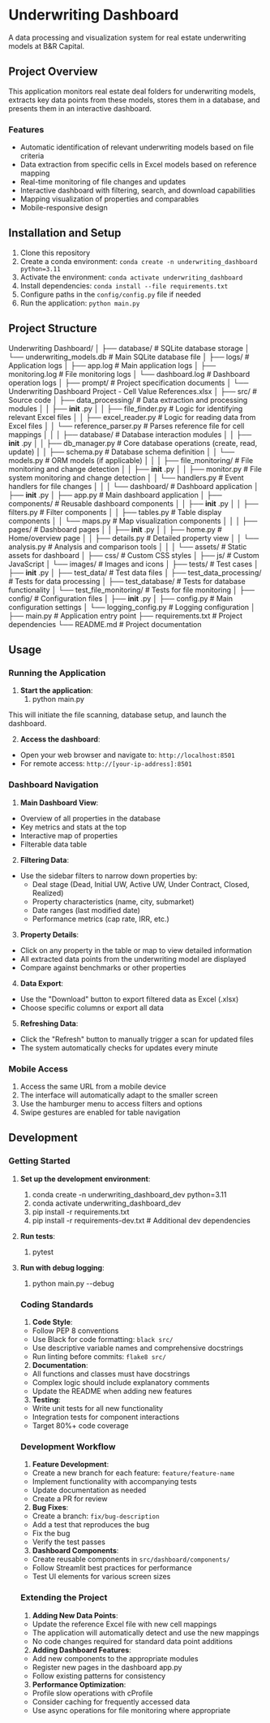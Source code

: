# Underwriting Dashboard

A data processing and visualization system for real estate underwriting models at B&R Capital.

## Project Overview

This application monitors real estate deal folders for underwriting models, extracts key data points from these models, stores them in a database, and presents them in an interactive dashboard.

### Features

- Automatic identification of relevant underwriting models based on file criteria
- Data extraction from specific cells in Excel models based on reference mapping
- Real-time monitoring of file changes and updates
- Interactive dashboard with filtering, search, and download capabilities
- Mapping visualization of properties and comparables
- Mobile-responsive design

## Installation and Setup

1. Clone this repository
2. Create a conda environment: `conda create -n underwriting_dashboard python=3.11`
3. Activate the environment: `conda activate underwriting_dashboard`
4. Install dependencies: `conda install --file requirements.txt`
5. Configure paths in the `config/config.py` file if needed
6. Run the application: `python main.py`

## Project Structure

Underwriting Dashboard/
│
├── database/ # SQLite database storage
│ └── underwriting_models.db # Main SQLite database file
│
├── logs/ # Application logs
│ ├── app.log # Main application logs
│ ├── monitoring.log # File monitoring logs
│ └── dashboard.log # Dashboard operation logs
│
├── prompt/ # Project specification documents
│ └── Underwriting Dashboard Project - Cell Value References.xlsx
│
├── src/ # Source code
│ ├── data_processing/ # Data extraction and processing modules
│ │ ├── **init** .py
│ │ ├── file_finder.py # Logic for identifying relevant Excel files
│ │ ├── excel_reader.py # Logic for reading data from Excel files
│ │ └── reference_parser.py # Parses reference file for cell mappings
│ │
│ ├── database/ # Database interaction modules
│ │ ├── **init** .py
│ │ ├── db_manager.py # Core database operations (create, read, update)
│ │ ├── schema.py # Database schema definition
│ │ └── models.py # ORM models (if applicable)
│ │
│ ├── file_monitoring/ # File monitoring and change detection
│ │ ├── **init** .py
│ │ ├── monitor.py # File system monitoring and change detection
│ │ └── handlers.py # Event handlers for file changes
│ │
│ └── dashboard/ # Dashboard application
│ ├── **init** .py
│ ├── app.py # Main dashboard application
│ ├── components/ # Reusable dashboard components
│ │ ├── **init** .py
│ │ ├── filters.py # Filter components
│ │ ├── tables.py # Table display components
│ │ └── maps.py # Map visualization components
│ │
│ ├── pages/ # Dashboard pages
│ │ ├── **init** .py
│ │ ├── home.py # Home/overview page
│ │ ├── details.py # Detailed property view
│ │ └── analysis.py # Analysis and comparison tools
│ │
│ └── assets/ # Static assets for dashboard
│ ├── css/ # Custom CSS styles
│ ├── js/ # Custom JavaScript
│ └── images/ # Images and icons
│
├── tests/ # Test cases
│ ├── **init** .py
│ ├── test_data/ # Test data files
│ ├── test_data_processing/ # Tests for data processing
│ ├── test_database/ # Tests for database functionality
│ └── test_file_monitoring/ # Tests for file monitoring
│
├── config/ # Configuration files
│ ├── **init** .py
│ ├── config.py # Main configuration settings
│ └── logging_config.py # Logging configuration
│
├── main.py # Application entry point
├── requirements.txt # Project dependencies
└── README.md # Project documentation

## Usage

### Running the Application

1. **Start the application**:
   1. python main.py

This will initiate the file scanning, database setup, and launch the dashboard.

2. **Access the dashboard**:

- Open your web browser and navigate to: `http://localhost:8501`
- For remote access: `http://[your-ip-address]:8501`

### Dashboard Navigation

1. **Main Dashboard View**:

- Overview of all properties in the database
- Key metrics and stats at the top
- Interactive map of properties
- Filterable data table

2. **Filtering Data**:

- Use the sidebar filters to narrow down properties by:
  - Deal stage (Dead, Initial UW, Active UW, Under Contract, Closed, Realized)
  - Property characteristics (name, city, submarket)
  - Date ranges (last modified date)
  - Performance metrics (cap rate, IRR, etc.)

3. **Property Details**:

- Click on any property in the table or map to view detailed information
- All extracted data points from the underwriting model are displayed
- Compare against benchmarks or other properties

4. **Data Export**:

- Use the "Download" button to export filtered data as Excel (.xlsx)
- Choose specific columns or export all data

5. **Refreshing Data**:

- Click the "Refresh" button to manually trigger a scan for updated files
- The system automatically checks for updates every minute

### Mobile Access

1. Access the same URL from a mobile device
2. The interface will automatically adapt to the smaller screen
3. Use the hamburger menu to access filters and options
4. Swipe gestures are enabled for table navigation

## Development

### Getting Started

1. **Set up the development environment**:

   1. conda create -n underwriting_dashboard_dev python=3.11
   2. conda activate underwriting_dashboard_dev
   3. pip install -r requirements.txt
   4. pip install -r requirements-dev.txt # Additional dev dependencies

2. **Run tests**:

   1. pytest

3. **Run with debug logging**:

   1. python main.py --debug

   ### Coding Standards

   1. **Code Style**:

   - Follow PEP 8 conventions
   - Use Black for code formatting: `black src/`
   - Use descriptive variable names and comprehensive docstrings
   - Run linting before commits: `flake8 src/`

   2. **Documentation**:

   - All functions and classes must have docstrings
   - Complex logic should include explanatory comments
   - Update the README when adding new features

   3. **Testing**:

   - Write unit tests for all new functionality
   - Integration tests for component interactions
   - Target 80%+ code coverage

   ### Development Workflow

   1. **Feature Development**:

   - Create a new branch for each feature: `feature/feature-name`
   - Implement functionality with accompanying tests
   - Update documentation as needed
   - Create a PR for review

   2. **Bug Fixes**:

   - Create a branch: `fix/bug-description`
   - Add a test that reproduces the bug
   - Fix the bug
   - Verify the test passes

   3. **Dashboard Components**:

   - Create reusable components in `src/dashboard/components/`
   - Follow Streamlit best practices for performance
   - Test UI elements for various screen sizes

   ### Extending the Project

   1. **Adding New Data Points**:

   - Update the reference Excel file with new cell mappings
   - The application will automatically detect and use the new mappings
   - No code changes required for standard data point additions

   2. **Adding Dashboard Features**:

   - Add new components to the appropriate modules
   - Register new pages in the dashboard app.py
   - Follow existing patterns for consistency

   3. **Performance Optimization**:

   - Profile slow operations with cProfile
   - Consider caching for frequently accessed data
   - Use async operations for file monitoring where appropriate
